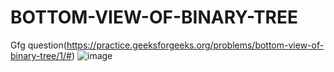 # BOTTOM-VIEW-OF-BINARY-TREE
Gfg question(https://practice.geeksforgeeks.org/problems/bottom-view-of-binary-tree/1/#)
![image](https://user-images.githubusercontent.com/102652030/172312552-cd67a683-6bc2-4e84-b1ec-f4baa7fb4cc1.png)
